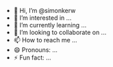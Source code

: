 - 👋 Hi, I’m @simonkerw
- 👀 I’m interested in ...
- 🌱 I’m currently learning ...
- 💞️ I’m looking to collaborate on ...
- 📫 How to reach me ...
- 😄 Pronouns: ...
- ⚡ Fun fact: ...

<!---
simonkerw/simonkerw is a ✨ special ✨ repository because its `README.md` (this file) appears on your GitHub profile.
You can click the Preview link to take a look at your changes.
--->
